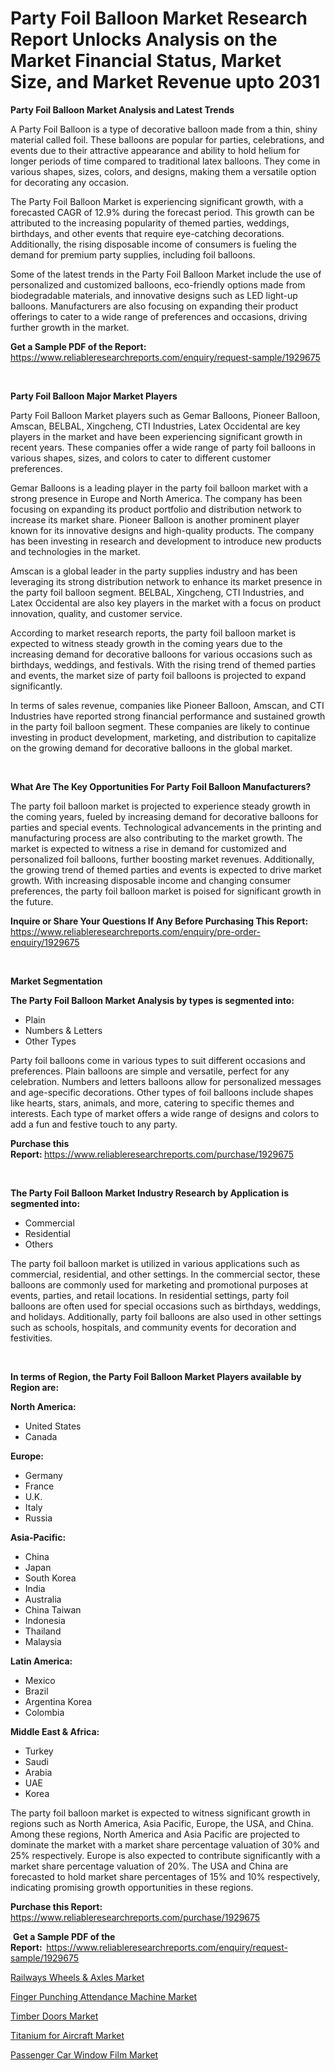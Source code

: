 <p><h1>Party Foil Balloon Market Research Report Unlocks Analysis on the Market Financial Status, Market Size, and Market Revenue upto 2031</h1></p><p><strong>Party Foil Balloon Market Analysis and Latest Trends</strong></p>
<p><p>A Party Foil Balloon is a type of decorative balloon made from a thin, shiny material called foil. These balloons are popular for parties, celebrations, and events due to their attractive appearance and ability to hold helium for longer periods of time compared to traditional latex balloons. They come in various shapes, sizes, colors, and designs, making them a versatile option for decorating any occasion.</p><p>The Party Foil Balloon Market is experiencing significant growth, with a forecasted CAGR of 12.9% during the forecast period. This growth can be attributed to the increasing popularity of themed parties, weddings, birthdays, and other events that require eye-catching decorations. Additionally, the rising disposable income of consumers is fueling the demand for premium party supplies, including foil balloons.</p><p>Some of the latest trends in the Party Foil Balloon Market include the use of personalized and customized balloons, eco-friendly options made from biodegradable materials, and innovative designs such as LED light-up balloons. Manufacturers are also focusing on expanding their product offerings to cater to a wide range of preferences and occasions, driving further growth in the market.</p></p>
<p><strong>Get a Sample PDF of the Report:&nbsp;</strong> <a href="https://www.reliableresearchreports.com/enquiry/request-sample/1929675">https://www.reliableresearchreports.com/enquiry/request-sample/1929675</a></p>
<p>&nbsp;</p>
<p><strong>Party Foil Balloon Major Market Players</strong></p>
<p><p>Party Foil Balloon Market players such as Gemar Balloons, Pioneer Balloon, Amscan, BELBAL, Xingcheng, CTI Industries, Latex Occidental are key players in the market and have been experiencing significant growth in recent years. These companies offer a wide range of party foil balloons in various shapes, sizes, and colors to cater to different customer preferences.</p><p>Gemar Balloons is a leading player in the party foil balloon market with a strong presence in Europe and North America. The company has been focusing on expanding its product portfolio and distribution network to increase its market share. Pioneer Balloon is another prominent player known for its innovative designs and high-quality products. The company has been investing in research and development to introduce new products and technologies in the market.</p><p>Amscan is a global leader in the party supplies industry and has been leveraging its strong distribution network to enhance its market presence in the party foil balloon segment. BELBAL, Xingcheng, CTI Industries, and Latex Occidental are also key players in the market with a focus on product innovation, quality, and customer service.</p><p>According to market research reports, the party foil balloon market is expected to witness steady growth in the coming years due to the increasing demand for decorative balloons for various occasions such as birthdays, weddings, and festivals. With the rising trend of themed parties and events, the market size of party foil balloons is projected to expand significantly.</p><p>In terms of sales revenue, companies like Pioneer Balloon, Amscan, and CTI Industries have reported strong financial performance and sustained growth in the party foil balloon segment. These companies are likely to continue investing in product development, marketing, and distribution to capitalize on the growing demand for decorative balloons in the global market.</p></p>
<p>&nbsp;</p>
<p><strong>What Are The Key Opportunities For Party Foil Balloon Manufacturers?</strong></p>
<p><p>The party foil balloon market is projected to experience steady growth in the coming years, fueled by increasing demand for decorative balloons for parties and special events. Technological advancements in the printing and manufacturing process are also contributing to the market growth. The market is expected to witness a rise in demand for customized and personalized foil balloons, further boosting market revenues. Additionally, the growing trend of themed parties and events is expected to drive market growth. With increasing disposable income and changing consumer preferences, the party foil balloon market is poised for significant growth in the future.</p></p>
<p><strong>Inquire or Share Your Questions If Any Before Purchasing This Report:</strong> <a href="https://www.reliableresearchreports.com/enquiry/pre-order-enquiry/1929675">https://www.reliableresearchreports.com/enquiry/pre-order-enquiry/1929675</a></p>
<p>&nbsp;</p>
<p><strong>Market Segmentation</strong></p>
<p><strong>The Party Foil Balloon Market Analysis by types is segmented into:</strong></p>
<p><ul><li>Plain</li><li>Numbers & Letters</li><li>Other Types</li></ul></p>
<p><p>Party foil balloons come in various types to suit different occasions and preferences. Plain balloons are simple and versatile, perfect for any celebration. Numbers and letters balloons allow for personalized messages and age-specific decorations. Other types of foil balloons include shapes like hearts, stars, animals, and more, catering to specific themes and interests. Each type of market offers a wide range of designs and colors to add a fun and festive touch to any party.</p></p>
<p><strong>Purchase this Report:&nbsp;</strong><a href="https://www.reliableresearchreports.com/purchase/1929675">https://www.reliableresearchreports.com/purchase/1929675</a></p>
<p>&nbsp;</p>
<p><strong>The Party Foil Balloon Market Industry Research by Application is segmented into:</strong></p>
<p><ul><li>Commercial</li><li>Residential</li><li>Others</li></ul></p>
<p><p>The party foil balloon market is utilized in various applications such as commercial, residential, and other settings. In the commercial sector, these balloons are commonly used for marketing and promotional purposes at events, parties, and retail locations. In residential settings, party foil balloons are often used for special occasions such as birthdays, weddings, and holidays. Additionally, party foil balloons are also used in other settings such as schools, hospitals, and community events for decoration and festivities.</p></p>
<p>&nbsp;</p>
<p><strong>In terms of Region, the Party Foil Balloon Market Players available by Region are:</strong></p>
<p>
    <p> <strong> North America: </strong>
        <ul>
            <li>United States</li>
            <li>Canada</li>
        </ul>
        </p> 
    <p> <strong> Europe: </strong>
        <ul>
            <li>Germany</li>
            <li>France</li>
            <li>U.K.</li>
            <li>Italy</li>
            <li>Russia</li>
        </ul>
        </p> 
    <p> <strong> Asia-Pacific: </strong>
        <ul>
            <li>China</li>
            <li>Japan</li>
            <li>South Korea</li>
            <li>India</li>
            <li>Australia</li>
            <li>China Taiwan</li>
            <li>Indonesia</li>
            <li>Thailand</li>
            <li>Malaysia</li>
        </ul>
        </p> 
    <p> <strong> Latin America: </strong>
        <ul>
            <li>Mexico</li>
            <li>Brazil</li>
            <li>Argentina Korea</li>
            <li>Colombia</li>
        </ul>
        </p> 
    <p> <strong> Middle East & Africa: </strong>
        <ul>
            <li>Turkey</li>
            <li>Saudi</li>
            <li>Arabia</li>
            <li>UAE</li>
            <li>Korea</li>
        </ul>
    </p>
    </p>
<p><p>The party foil balloon market is expected to witness significant growth in regions such as North America, Asia Pacific, Europe, the USA, and China. Among these regions, North America and Asia Pacific are projected to dominate the market with a market share percentage valuation of 30% and 25% respectively. Europe is also expected to contribute significantly with a market share percentage valuation of 20%. The USA and China are forecasted to hold market share percentages of 15% and 10% respectively, indicating promising growth opportunities in these regions.</p></p>
<p><strong>Purchase this Report: </strong><a href="https://www.reliableresearchreports.com/purchase/1929675">https://www.reliableresearchreports.com/purchase/1929675</a></p>
<p>&nbsp;<strong>Get a Sample PDF of the Report:&nbsp;&nbsp;</strong><a href="https://www.reliableresearchreports.com/enquiry/request-sample/1929675">https://www.reliableresearchreports.com/enquiry/request-sample/1929675</a></p>
<p><strong></strong></p>
<p><p><a href="https://flame-sidecar-702.notion.site/Insights-into-Railways-Wheels-Axles-Market-Size-Analysing-Market-Share-Trends-and-Growth-from-2-4aba41f7dfe14bba985f77391a57d8fe">Railways Wheels & Axles Market</a></p><p><a href="https://github.com/danielneavesallisons03mba/Market-Research-Report-List-1/blob/main/finger-punching-attendance-machine-market.md">Finger Punching Attendance Machine Market</a></p><p><a href="https://view.publitas.com/reportprime-1/timber-doors-market-research-report-forecasted-for-period-from-2024-2031-by-market-type-market-application-and-region/">Timber Doors Market</a></p><p><a href="https://view.publitas.com/reportprime-1/titanium-for-aircraft-market-size-furnishes-valuable-information-encompassing-market-share-market-trends-and-projections-spanning-from-2024-to-2031/">Titanium for Aircraft Market</a></p><p><a href="https://full-wildebeest-80b.notion.site/Passenger-Car-Window-Film-Market-Size-Reflecting-a-Forecast-Till-2031-Market-By-Type-By-Applicatio-893e2d8894a04886a9863dfb1a5401da">Passenger Car Window Film Market</a></p></p>